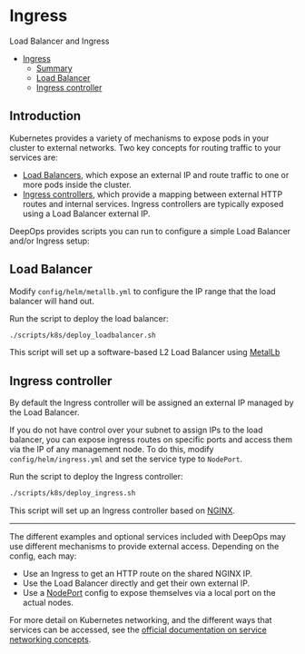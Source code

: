 # Ingress

Load Balancer and Ingress

- [Ingress](#ingress)
  - [Summary](#summary)
  - [Load Balancer](#load-balancer)
  - [Ingress controller](#ingress-controller)

## Introduction
Kubernetes provides a variety of mechanisms to expose pods in your cluster to external networks.
Two key concepts for routing traffic to your services are:

- [Load Balancers](https://kubernetes.io/docs/concepts/services-networking/#loadbalancer), which expose an external IP and route traffic to one or more pods inside the cluster.
- [Ingress controllers](https://kubernetes.io/docs/concepts/services-networking/ingress/), which provide a mapping between external HTTP routes and internal services.
  Ingress controllers are typically exposed using a Load Balancer external IP.

DeepOps provides scripts you can run to configure a simple Load Balancer and/or Ingress setup:

## Load Balancer

Modify `config/helm/metallb.yml` to configure the IP range that the load balancer will hand out.

Run the script to deploy the load balancer:

```bash
./scripts/k8s/deploy_loadbalancer.sh
```

This script will set up a software-based L2 Load Balancer using [MetalLb](https://metallb.universe.tf/)

## Ingress controller

By default the Ingress controller will be assigned an external IP managed by the Load Balancer.

If you do not have control over your subnet to assign IPs to the load balancer, you can expose
ingress routes on specific ports and access them via the IP of any management node. To do this,
modify `config/helm/ingress.yml` and set the service type to `NodePort`.

Run the script to deploy the Ingress controller:

```bash
./scripts/k8s/deploy_ingress.sh
```

This script will set up an Ingress controller based on [NGINX](https://github.com/kubernetes/ingress-nginx).

---

The different examples and optional services included with DeepOps may use different mechanisms to provide external access.
Depending on the config, each may:

- Use an Ingress to get an HTTP route on the shared NGINX IP.
- Use the Load Balancer directly and get their own external IP.
- Use a [NodePort](https://kubernetes.io/docs/concepts/services-networking/#nodeport) config to expose themselves via a local port on the actual nodes.

For more detail on Kubernetes networking, and the different ways that services can be accessed, see the [official documentation on service networking concepts](https://kubernetes.io/docs/concepts/services-networking/).
